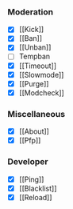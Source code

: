 ### Moderation
- [x] [[Kick]]
- [x] [[Ban]]
- [x] [[Unban]]
- [ ] Tempban
- [x] [[Timeout]]
- [x] [[Slowmode]]
- [x] [[Purge]]
- [x] [[Modcheck]]

### Miscellaneous
- [x] [[About]]
- [x] [[Pfp]]

### Developer
- [x] [[Ping]]
- [x] [[Blacklist]]
- [x] [[Reload]]